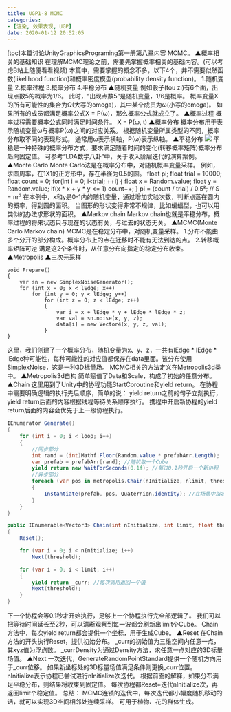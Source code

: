 ```yaml
---
title: UGP1-8 MCMC
categories:
- [渲染, 效果表现, UGP]
date: 2020-01-12 20:52:05
---
```


\[toc\]本篇讨论UnityGraphicsPrograming第一册第八章内容 MCMC。 ▲概率相关的基础知识 在理解MCMC理论之前，需要先掌握概率相关的基础内容。(可以考虑B站上随便看看视频) 本篇中，需要掌握的概念不多，以下4个，并不需要似然函数(likelihood function)和概率密度模型(probability density function)。 1.随机变量 2.概率过程 3.概率分布 4.平稳分布 ▲随机变量 例如骰子(tou zi)有6个面，出现点数5的概率为1/6。 此时，“出现点数5”是随机变量，1/6是概率。 概率变量X的所有可能性的集合为Ω(大写的omega)，其中某个成员为ω(小写的omega)。 如果所有的成员都满足概率公式X = P(ω)，那么概率公式就成立了。 ▲概率过程 概率过程需要概率公式同时满足时间条件。 X = P(ω, t) ▲概率分布 概率分布用于表示随机变量ω与概率P(ω)之间的对应关系。 根据随机变量所属类型的不同，概率分布取不同的表现形式。 通常用ω表示横轴，P(ω)表示纵轴。 ▲平稳分布 ![](https://acgmart.oss-cn-hangzhou.aliyuncs.com/uploads/article/render/present/ugp/003.png) 平稳是一种特殊的概率分布方式，要求满足随着时间的变化(转移概率矩阵)概率分布趋向固定值。 可参考“LDA数学八卦”中，关于收入阶层迭代的演算案例。 ▲Monte Carlo Monte Carlo法是在概率分布中，对随机概率变量采样。 例如，求圆周率，在1X1的正方形中，存在半径为0.5的圆。 float pi; float trial = 10000; float count = 0; for(int i = 0; i<trial; ++i) { float x = Random.value; float y = Random.value; if(x \* x + y \* y <= 1) count++; } pi = (count / trial) / 0.5²; // S = πr² 在本例中，x和y是0-1内的随机变量，通过增加实验次数，判断点落在圆内的概率，得到圆的面积。 当图形的形状变得非常不规律，比如蝙蝠型，也可以用类似的办法求形状的面积。 ▲Markov chain Markov chain也就是平稳分布，概率过程的将来状态只与现在的状态有关，与过去的状态无关。 ▲MCMC(Monte Carlo Markov chain) MCMC是在稳定分布中，对随机变量采样。 1.分布不能由多个分开的部分构成。概率分布上的点在迁移时不能有无法到达的点。 2.转移概率矩阵可逆 满足这2个条件时，从任意分布向指定的稳定分布收束。 ▲Metropolis ▲三次元采样

```
void Prepare()
{
    var sn = new SimplexNoiseGenerator();
    for (int x = 0; x < lEdge; x++)
        for (int y = 0; y < lEdge; y++)
            for (int z = 0; z < lEdge; z++)
            {
                var i = x + lEdge * y + lEdge * lEdge * z;
                var val = sn.noise(x, y, z);
                data[i] = new Vector4(x, y, z, val);
            }
}
```

这里，我们创建了一个概率分布，随机变量为x、y、z，一共有lEdge \* lEdge \* lEdge种可能性，每种可能性的对应值都保存在data里面。该分布使用SimplexNoise，这是一种3D标量场。 MCMC相关的方法定义在Metropolis3d类中。 ▲Metropolis3d自构 简单赋值了Data和Scale，构成了初始的任意分布。 ▲Chain 这里用到了Unity中的协程功能StartCoroutine和yield return。 在协程中需要明确逻辑的执行先后顺序，简单的说： yield return之前的句子立刻执行，yield return后面的内容根据线程等待关系顺序执行。 携程中开启新协程的yield return后面的内容会优先于上一级协程执行。

```csharp
IEnumerator Generate()
{
    for (int i = 0; i < loop; i++)
    {
        //同步部分
        int rand = (int)Mathf.Floor(Random.value * prefabArr.Length);
        var prefab = prefabArr[rand]; //随机取一个Cube
        yield return new WaitForSeconds(0.1f); //每过0.1秒开启一个新协程
        //异步部分
        foreach (var pos in metropolis.Chain(nInitialize, nlimit, threshold))
        {
            Instantiate(prefab, pos, Quaternion.identity); //在场景中指定位置添加Cube
        }
    }
}

public IEnumerable<Vector3> Chain(int nInitialize, int limit, float threshold)
{
    Reset();

    for (var i = 0; i < nInitialize; i++)
        Next(threshold);

    for (var i = 0; i < limit; i++)
    {
        yield return _curr; //每次调用返回一个值
        Next(threshold);
    }
}
```

下一个协程会等0.1秒才开始执行，足够上一个协程执行完全部逻辑了。 我们可以把等待时间延长至2秒，可以清晰观察到每一波都会刷新出limit个Cube。 Chain方法中，每次yield return都会提供一个坐标，用于生成Cube。 ▲Reset 在Chain方法的开头执行Reset，提供初始分布。 \_curr的初始值为三维空间内任意一点，其xyz值为浮点数。 \_currDensity为通过Density方法，求任意一点对应的3D标量场值。 ▲Next 一次迭代，GenerateRandomPointStandard提供一个随机方向用于\_curr位移。 如果新坐标处的3D标量场值满足条件则更换\_curr位置。 nInitialize表示协程已尝试进行nInitialize次迭代。 根据前面的解释，如果分布满足平稳分布，则结果将收束到固定值。 每次协程都Reset+迭代nInitialize次，再返回limit个稳定值。 总结： MCMC连锁的迭代中，每次迭代都小幅度随机移动的话，就可以实现3D空间相邻处连续采样。 可用于植物、花的群体生成。